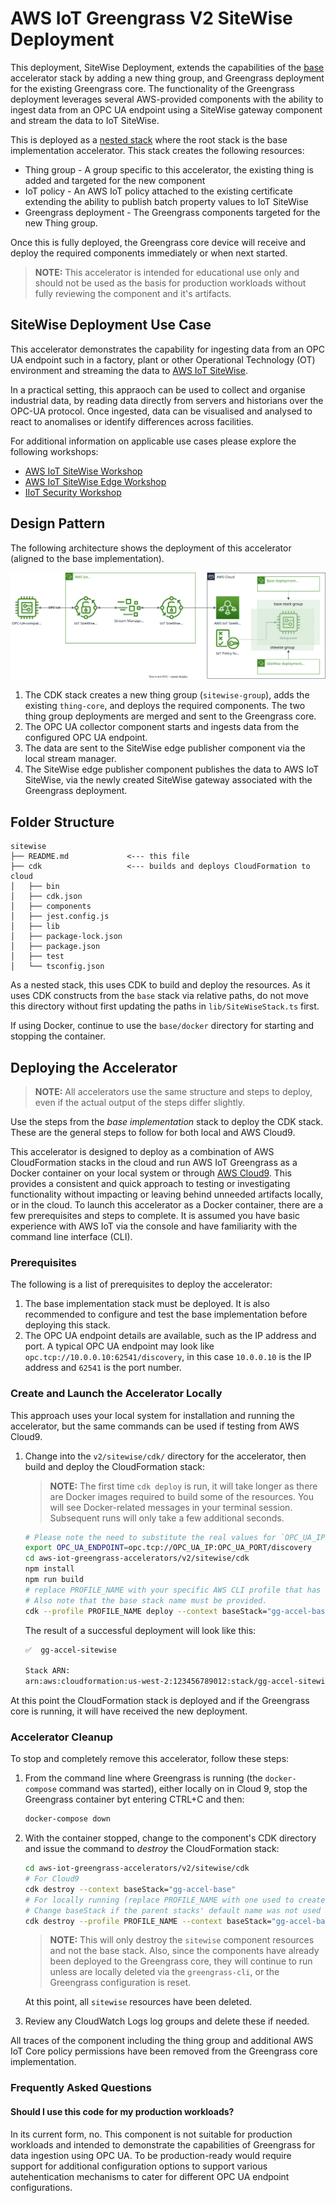 # AWS IoT Greengrass V2 SiteWise Deployment

This deployment, SiteWise Deployment, extends the capabilities of the [base](../base) accelerator stack by adding a new thing group, and Greengrass deployment for the existing Greengrass core. The functionality of the Greengrass deployment leverages several AWS-provided components with the ability to ingest data from an OPC UA endpoint using a SiteWise gateway component and stream the data to IoT SiteWise.

This is deployed as a [nested stack](https://docs.aws.amazon.com/AWSCloudFormation/latest/UserGuide/using-cfn-nested-stacks.html) where the root stack is the base implementation accelerator. This stack creates the following resources:

- Thing group - A group specific to this accelerator, the existing thing is added and targeted for the new component
- IoT policy - An AWS IoT policy attached to the existing certificate extending the ability to publish batch property values to IoT SiteWise
- Greengrass deployment - The Greengrass components targeted for the new Thing group.

Once this is fully deployed, the Greengrass core device will receive and deploy the required components immediately or when next started.

> **NOTE:** This accelerator is intended for educational use only and should not be used as the basis for production workloads without fully reviewing the component and it's artifacts.

## SiteWise Deployment Use Case

This accelerator demonstrates the capability for ingesting data from an OPC UA endpoint such in a factory, plant or other Operational Technology (OT) environment and streaming the data to [AWS IoT SiteWise](https://aws.amazon.com/iot-sitewise/).

In a practical setting, this appraoch can be used to collect and organise industrial data, by reading data directly from servers and historians over the OPC-UA protocol. Once ingested, data can be visualised and analysed to react to anomalises or identify differences across facilities.

For additional information on applicable use cases please explore the following workshops:

- [AWS IoT SiteWise Workshop](https://iot-sitewise.workshop.aws/en/introduction.html)
- [AWS IoT SiteWise Edge Workshop](https://iot-sitewise-edge.workshop.aws/)
- [IIoT Security Workshop](https://catalog.us-east-1.prod.workshops.aws/workshops/5b543f4c-1952-4bd9-96c8-b009c16da2bc/en-US)

## Design Pattern

The following architecture shows the deployment of this accelerator (aligned to the base implementation).

![SiteWise Deployment Architecture](docs/arch.svg)

1. The CDK stack creates a new thing group (`sitewise-group`), adds the existing `thing-core`, and deploys the required components. The two thing group deployments are merged and sent to the Greengrass core.
1. The OPC UA collector component starts and ingests data from the configured OPC UA endpoint.
1. The data are sent to the SiteWise edge publisher component via the local stream manager.
1. The SiteWise edge publisher component publishes the data to AWS IoT SiteWise, via the newly created SiteWise gateway associated with the Greengrass deployment.

## Folder Structure

```text
sitewise
├── README.md             <--- this file
├── cdk                   <--- builds and deploys CloudFormation to cloud
│   ├── bin
│   ├── cdk.json
│   ├── components
│   ├── jest.config.js
│   ├── lib
│   ├── package-lock.json
│   ├── package.json
│   ├── test
│   └── tsconfig.json
```

As a nested stack, this uses CDK to build and deploy the resources. As it uses CDK constructs from the `base` stack via relative paths, do not move this directory without first updating the paths in `lib/SiteWiseStack.ts` first.

If using Docker, continue to use the `base/docker` directory for starting and stopping the container.

## Deploying the Accelerator

> **NOTE:** All accelerators use the same structure and steps to deploy, even if the actual output of the steps differ slightly.

Use the steps from the _base implementation_ stack to deploy the CDK stack. These are the general steps to follow for both local and AWS Cloud9.

This accelerator is designed to deploy as a combination of AWS CloudFormation stacks in the cloud and run AWS IoT Greengrass as a Docker container on your local system or through [AWS Cloud9](https://aws.amazon.com/cloud9/). This provides a consistent and quick approach to testing or investigating functionality without impacting or leaving behind unneeded artifacts locally, or in the cloud. To launch this accelerator as a Docker container, there are a few prerequisites and steps to complete. It is assumed you have basic experience with AWS IoT via the console and have familiarity with the command line interface (CLI).

### Prerequisites

The following is a list of prerequisites to deploy the accelerator:

1. The base implementation stack must be deployed. It is also recommended to configure and test the base implementation before deploying this stack.
1. The OPC UA endpoint details are available, such as the IP address and port. A typical OPC UA endpoint may look like `opc.tcp://10.0.0.10:62541/discovery`, in this case `10.0.0.10` is the IP address and `62541` is the port number.

### Create and Launch the Accelerator Locally

This approach uses your local system for installation and running the accelerator, but the same commands can be used if testing from AWS Cloud9.

1. Change into the `v2/sitewise/cdk/` directory for the accelerator, then build and deploy the CloudFormation stack:

   > **NOTE:** The first time `cdk deploy` is run, it will take longer as there are Docker images required to build some of the resources. You will see Docker-related messages in your terminal session. Subsequent runs will only take a few additional seconds.

   ```bash
   # Please note the need to substitute the real values for `OPC_UA_IP` and `OPC_UA_PORT` to construct a valid `OPC_UA_ENDPOINT` value.
   export OPC_UA_ENDPOINT=opc.tcp://OPC_UA_IP:OPC_UA_PORT/discovery
   cd aws-iot-greengrass-accelerators/v2/sitewise/cdk
   npm install
   npm run build
   # replace PROFILE_NAME with your specific AWS CLI profile that has username and region defined.
   # Also note that the base stack name must be provided.
   cdk --profile PROFILE_NAME deploy --context baseStack="gg-accel-base" --parameters opcUaEndpoint="${OPC_UA_ENDPOINT}"
   ```

   The result of a successful deployment will look like this:

   ```bash
   ✅  gg-accel-sitewise

   Stack ARN:
   arn:aws:cloudformation:us-west-2:123456789012:stack/gg-accel-sitewise/82df9e50-fa21-11eb-ba37-02268e8a52f9
   ```

At this point the CloudFormation stack is deployed and if the Greengrass core is running, it will have received the new deployment.

### Accelerator Cleanup

To stop and completely remove this accelerator, follow these steps:

1. From the command line where Greengrass is running (the `docker-compose` command was started), either locally on in Cloud 9, stop the Greengrass container byt entering CTRL+C and then:

   ```bash
   docker-compose down
   ```

1. With the container stopped, change to the component's CDK directory and issue the command to _destroy_ the CloudFormation stack:

   ```bash
   cd aws-iot-greengrass-accelerators/v2/sitewise/cdk
   # For Cloud9
   cdk destroy --context baseStack="gg-accel-base"
   # For locally running (replace PROFILE_NAME with one used to create stack)
   # Change baseStack if the parent stacks' default name was not used
   cdk destroy --profile PROFILE_NAME --context baseStack="gg-accel-base"
   ```

   > **NOTE:** This will only destroy the `sitewise` component resources and not the base stack. Also, since the components have already been deployed to the Greengrass core, they will continue to run unless are locally deleted via the `greengrass-cli`, or the Greengrass configuration is reset.

   At this point, all `sitewise` resources have been deleted.

1. Review any CloudWatch Logs log groups and delete these if needed.

All traces of the component including the thing group and additional AWS IoT Core policy permissions have been removed from the Greengrass core implementation.

### Frequently Asked Questions

#### Should I use this code for my production workloads?

In its current form, no. This component is not suitable for production workloads and intended to demonstrate the capabilities of Greengrass for data ingestion using OPC UA. To be production-ready would require support for additional configuration options to support various autehentication mechanisms to cater for different OPC UA endpoint configurations.